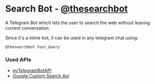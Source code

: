 # Search Bot  - [@thesearchbot](http://t.me/thesearchbot)
A Telegram Bot which lets the user to search the web without leaving current conversation.

Since it's a inline bot, it can be used in any telegram chat using:

```
@thesearchbot Your_Query
```

### Used APIs
*  [pyTelegramBotAPI](https://github.com/eternnoir/pyTelegramBotAPI/)
*  [Google Custom Search Api](https://developers.google.com/custom-search/docs/element)

